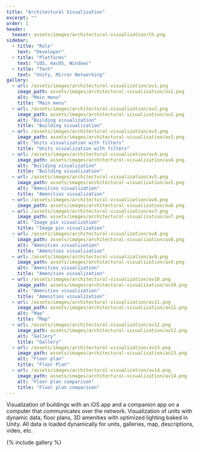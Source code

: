 ```yaml
---
title: "Architectural Visualization"
excerpt: ""
order: 1
header:
  teaser: assets/images/architectural-visualization/th.png
sidebar:
  - title: "Role"
    text: "Developer"
  - title: "Platforms"
    text: "iOS, macOS, Windows"
  - title: "Tech"
    text: "Unity, Mirror Networking"
gallery:
  - url: /assets/images/architectural-visualization/av1.png
    image_path: assets/images/architectural-visualization/av1.png
    alt: "Main menu"
    title: "Main menu"
  - url: /assets/images/architectural-visualization/av2.png
    image_path: assets/images/architectural-visualization/av2.png
    alt: "Building visualization"
    title: "Building visualization"
  - url: /assets/images/architectural-visualization/av3.png
    image_path: assets/images/architectural-visualization/av3.png
    alt: "Units visualization with filters"
    title: "Units visualization with filters"
  - url: /assets/images/architectural-visualization/av4.png
    image_path: assets/images/architectural-visualization/av4.png
    alt: "Building visualization"
    title: "Building visualization"
  - url: /assets/images/architectural-visualization/av5.png
    image_path: assets/images/architectural-visualization/av5.png
    alt: "Amenities visualization"
    title: "Amenities visualization"
  - url: /assets/images/architectural-visualization/av6.png
    image_path: assets/images/architectural-visualization/av6.png
  - url: /assets/images/architectural-visualization/av7.png
    image_path: assets/images/architectural-visualization/av7.png
    alt: "Image pin visualization"
    title: "Image pin visualization"
  - url: /assets/images/architectural-visualization/av8.png
    image_path: assets/images/architectural-visualization/av8.png
    alt: "Amenities visualization"
    title: "Amenities visualization"
  - url: /assets/images/architectural-visualization/av9.png
    image_path: assets/images/architectural-visualization/av9.png
    alt: "Amenities visualization"
    title: "Amenities visualization"
  - url: /assets/images/architectural-visualization/av10.png
    image_path: assets/images/architectural-visualization/av10.png
    alt: "Amenities visualization"
    title: "Amenities visualization"
  - url: /assets/images/architectural-visualization/av11.png
    image_path: assets/images/architectural-visualization/av11.png
    alt: "Map"
    title: "Map"
  - url: /assets/images/architectural-visualization/av12.png
    image_path: assets/images/architectural-visualization/av12.png
    alt: "Gallery"
    title: "Gallery"
  - url: /assets/images/architectural-visualization/av13.png
    image_path: assets/images/architectural-visualization/av13.png
    alt: "Floor plan"
    title: "Floor Plan"
  - url: /assets/images/architectural-visualization/av14.png
    image_path: assets/images/architectural-visualization/av14.png
    alt: "Floor plan comparison"
    title: "Floor plan comparison"
---
```


Visualization of buildings with an iOS app and a companion app on a computer that communicates over the network. Visualization of units with dynamic data, floor plans, 3D amenities with optimized lighting baked in Unity. All data is loaded dynamically for units, galleries, map, descriptions, video, etc.

{% include gallery %}